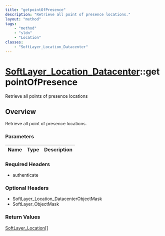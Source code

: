 ```yaml
---
title: "getpointOfPresence"
description: "Retrieve all point of presence locations."
layout: "method"
tags:
    - "method"
    - "sldn"
    - "Location"
classes:
    - "SoftLayer_Location_Datacenter"
---
```

# [SoftLayer_Location_Datacenter](/reference/services/SoftLayer_Location_Datacenter)::getpointOfPresence

Retrieve all points of presence locations


## Overview 
Retrieve all point of presence locations. 

### Parameters 
|Name | Type | Description |
| --- | --- | --- |


### Required Headers
* authenticate

### Optional Headers
* SoftLayer_Location_DatacenterObjectMask
* SoftLayer_ObjectMask

### Return Values
<a href='/reference/datatypes/SoftLayer_Location'>SoftLayer_Location[] </a>

